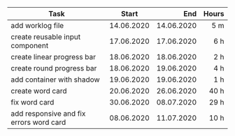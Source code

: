 | Task     | Start            | End  | Hours |
| ------------- |:-------------:| -----:| -----:|
| add worklog file | 14.06.2020 | 14.06.2020 | 5 m |
| create reusable input component | 17.06.2020 | 17.06.2020 | 6 h |
| create linear progress bar | 18.06.2020 | 18.06.2020 | 2 h |
| create round progress bar | 18.06.2020 | 19.06.2020 | 4 h |
| add container with shadow | 19.06.2020 | 19.06.2020 | 1 h |
| create word card | 20.06.2020 | 26.06.2020 | 40 h |
| fix word card | 30.06.2020 | 08.07.2020 | 29 h |
| add responsive and fix errors word card | 08.06.2020 | 11.07.2020 | 10 h |
